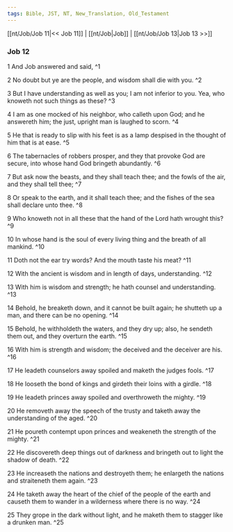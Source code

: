 ```yaml
---
tags: Bible, JST, NT, New_Translation, Old_Testament
---
```


[[nt/Job/Job 11|<< Job 11]] | [[nt/Job|Job]] | [[nt/Job/Job 13|Job 13 >>]]

### Job 12

1 And Job answered and said,  ^1

2 No doubt but ye are the people, and wisdom shall die with you.  ^2

3 But I have understanding as well as you; I am not inferior to you. Yea, who knoweth not such things as these?  ^3

4 I am as one mocked of his neighbor, who calleth upon God; and he answereth him; the just, upright man is laughed to scorn.  ^4

5 He that is ready to slip with his feet is as a lamp despised in the thought of him that is at ease.  ^5

6 The tabernacles of robbers prosper, and they that provoke God are secure, into whose hand God bringeth abundantly.  ^6

7 But ask now the beasts, and they shall teach thee; and the fowls of the air, and they shall tell thee;  ^7

8 Or speak to the earth, and it shall teach thee; and the fishes of the sea shall declare unto thee.  ^8

9 Who knoweth not in all these that the hand of the Lord hath wrought this?  ^9

10 In whose hand is the soul of every living thing and the breath of all mankind.  ^10

11 Doth not the ear try words? And the mouth taste his meat?  ^11

12 With the ancient is wisdom and in length of days, understanding.  ^12

13 With him is wisdom and strength; he hath counsel and understanding.  ^13

14 Behold, he breaketh down, and it cannot be built again; he shutteth up a man, and there can be no opening.  ^14

15 Behold, he withholdeth the waters, and they dry up; also, he sendeth them out, and they overturn the earth.  ^15

16 With him is strength and wisdom; the deceived and the deceiver are his.  ^16

17 He leadeth counselors away spoiled and maketh the judges fools.  ^17

18 He looseth the bond of kings and girdeth their loins with a girdle.  ^18

19 He leadeth princes away spoiled and overthroweth the mighty.  ^19

20 He removeth away the speech of the trusty and taketh away the understanding of the aged.  ^20

21 He poureth contempt upon princes and weakeneth the strength of the mighty.  ^21

22 He discovereth deep things out of darkness and bringeth out to light the shadow of death.  ^22

23 He increaseth the nations and destroyeth them; he enlargeth the nations and straiteneth them again.  ^23

24 He taketh away the heart of the chief of the people of the earth and causeth them to wander in a wilderness where there is no way.  ^24

25 They grope in the dark without light, and he maketh them to stagger like a drunken man.  ^25

 

